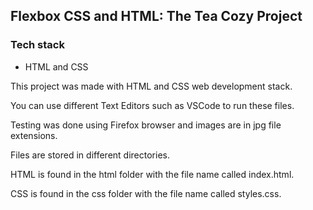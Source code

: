 ## Flexbox CSS and HTML: The Tea Cozy Project

### Tech stack
* HTML and CSS

This project was made with HTML and CSS web development stack.

You can use different Text Editors such as VSCode to run these files.

Testing was done using Firefox browser and images are in jpg file extensions.

Files are stored in different directories.

HTML is found in the html folder with the file name called index.html.

CSS is found in the css folder with the file name called styles.css.
